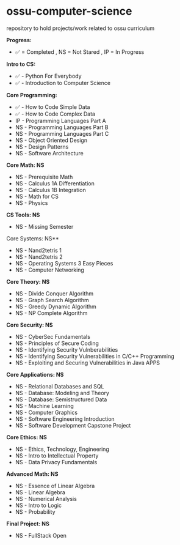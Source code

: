 # ossu-computer-science
repository to hold projects/work related to ossu curriculum

**Progress:**
- ✅ = Completed , NS = Not Stared , IP = In Progress

**Intro to CS:**
- ✅ - Python For Everybody
- ✅ - Introduction to Computer Science

**Core Programming:**
- ✅ - How to Code Simple Data
- ✅ - How to Code Complex Data
- IP  - Programming Languages Part A
- NS  - Programming Languages Part B
- NS  - Programming Languages Part C
- NS  - Object Oriented Design
- NS  - Design Patterns
- NS  - Software Architecture

**Core Math: NS**
- NS  - Prerequisite Math
- NS  - Calculus 1A Differentiation
- NS  - Calculus 1B Integration
- NS  - Math for CS
- NS  - Physics

**CS Tools: NS**
- NS  - Missing Semester

Core Systems: NS**
- NS  - Nand2tetris 1
- NS  - Nand2tetris 2
- NS  - Operating Systems 3 Easy Pieces
- NS  - Computer Networking

**Core Theory: NS**
- NS  - Divide Conquer Algorithm
- NS  - Graph Search Algorithm
- NS  - Greedy Dynamic Algorithm
- NS  - NP Complete Algorithm

**Core Security: NS**
- NS  - CyberSec Fundamentals
- NS  - Principles of Secure Coding
- NS  - Identifying Security Vulnberabilities
- NS  - Identifying Security Vulnerabilities in C/C++ Programming
- NS  - Exploiting and Securing Vulnerabilities in Java APPS

**Core Applications: NS**
- NS  - Relational Databases and SQL
- NS  - Database: Modeling and Theory
- NS  - Database: Semistructured Data
- NS  - Machine Learning
- NS  - Computer Graphics
- NS  - Software Engineering Introduction
- NS  - Software Development Capstone Project

**Core Ethics: NS**
- NS  - Ethics, Technology, Engineering
- NS  - Intro to Intellectual Property
- NS  - Data Privacy Fundamentals

**Advanced Math: NS**
- NS  - Essence of Linear Algebra
- NS  - Linear Algebra
- NS  - Numerical Analysis
- NS  - Intro to Logic
- NS  - Probability

**Final Project: NS**
- NS  - FullStack Open
